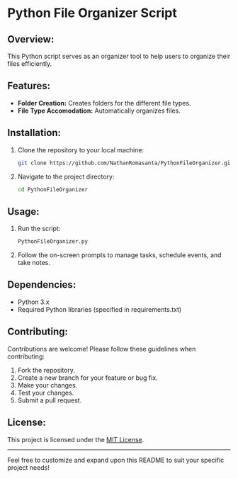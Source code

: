 # Python File Organizer Script

## Overview:

This Python script serves as an organizer tool to help users to organize their files efficiently.

## Features:

- **Folder Creation:** Creates folders for the different file types.
- **File Type Accomodation:** Automatically organizes files.

## Installation:

1. Clone the repository to your local machine:

    ```bash
    git clone https://github.com/NathanRomasanta/PythonFileOrganizer.git
    ```

2. Navigate to the project directory:

    ```bash
    cd PythonFileOrganizer
    ```


## Usage:

1. Run the script:

    ```bash
    PythonFileOrganizer.py
    ```

2. Follow the on-screen prompts to manage tasks, schedule events, and take notes.

## Dependencies:

- Python 3.x
- Required Python libraries (specified in requirements.txt)

## Contributing:

Contributions are welcome! Please follow these guidelines when contributing:

1. Fork the repository.
2. Create a new branch for your feature or bug fix.
3. Make your changes.
4. Test your changes.
5. Submit a pull request.

## License:

This project is licensed under the [MIT License](LICENSE).

---

Feel free to customize and expand upon this README to suit your specific project needs!
